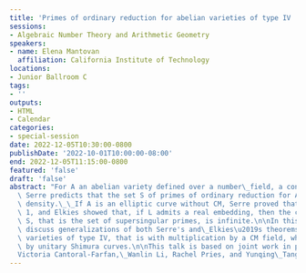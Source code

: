 ```yaml
---
title: 'Primes of ordinary reduction for abelian varieties of type IV '
sessions:
- Algebraic Number Theory and Arithmetic Geometry
speakers:
- name: Elena Mantovan
  affiliation: California Institute of Technology
locations:
- Junior Ballroom C
tags:
- ''
outputs:
- HTML
- Calendar
categories:
- special-session
date: 2022-12-05T10:30:00-0800
publishDate: '2022-10-01T10:00:00-08:00'
end: 2022-12-05T11:15:00-0800
featured: 'false'
draft: 'false'
abstract: "For A an abelian variety defined over a number\_field, a conjecture\_of\
  \ Serre predicts that the set S of primes of ordinary reduction for A has positive\
  \ density.\_\_If A is an elliptic curve without CM, Serre proved that S has density\
  \ 1, and Elkies showed that, if L admits a real embedding, then the complement of\
  \ S, that is the set of supersingular primes, is infinite.\n\nIn this talk, I will\
  \ discuss generalizations of both Serre's and\_Elkies\u2019s theorems\_ to abelian\
  \ varieties of type IV, that is with multiplication by a CM field, which are parametrized\
  \ by unitary Shimura curves.\n\nThis talk is based on joint work in progress with\_\
  Victoria Cantoral-Farfan,\_Wanlin Li, Rachel Pries, and Yunqing\_Tang."
---
```

